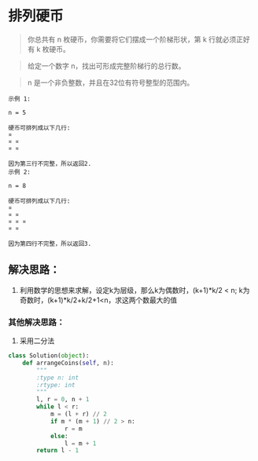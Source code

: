# 排列硬币

> 你总共有 n 枚硬币，你需要将它们摆成一个阶梯形状，第 k 行就必须正好有 k 枚硬币。

> 给定一个数字 n，找出可形成完整阶梯行的总行数。

> n 是一个非负整数，并且在32位有符号整型的范围内。


```
示例 1:

n = 5

硬币可排列成以下几行:
¤
¤ ¤
¤ ¤

因为第三行不完整，所以返回2.
示例 2:

n = 8

硬币可排列成以下几行:
¤
¤ ¤
¤ ¤ ¤
¤ ¤

因为第四行不完整，所以返回3.
```

## 解决思路：
1. 利用数学的思想来求解，设定k为层级，那么k为偶数时，(k+1)*k/2 < n;
k为奇数时，(k+1)*k/2+k/2+1<n，求这两个数最大的值


### 其他解决思路：
1. 采用二分法
```python
class Solution(object):
    def arrangeCoins(self, n):
        """
        :type n: int
        :rtype: int
        """
        l, r = 0, n + 1
        while l < r:
            m = (l + r) // 2
            if m * (m + 1) // 2 > n:
                r = m
            else:
                l = m + 1
        return l - 1
```
